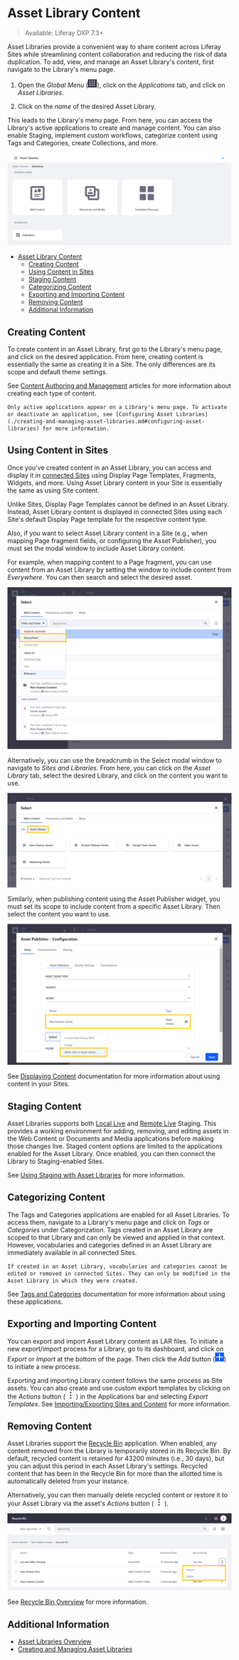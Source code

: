 # Asset Library Content

> Available: Liferay DXP 7.3+

Asset Libraries provide a convenient way to share content across Liferay Sites while streamlining content collaboration and reducing the risk of data duplication. To add, view, and manage an Asset Library's content, first navigate to the Library's menu page.

1. Open the *Global Menu* (![Global Menu](../../images/icon-applications-menu.png)), click on the *Applications* tab, and click on *Asset Libraries*.

1. Click on the *name* of the desired Asset Library.

This leads to the Library's menu page. From here, you can access the Library's active applications to create and manage content. You can also enable Staging, implement custom workflows, categorize content using Tags and Categories, create Collections, and more. <!--TASK: document Collections and Workflow for Asset Libraries-->

![Click on the desired Asset Library's name to access its dashboard.](./asset-library-content/images/01.png)

- [Asset Library Content](#asset-library-content)
  - [Creating Content](#creating-content)
  - [Using Content in Sites](#using-content-in-sites)
  - [Staging Content](#staging-content)
  - [Categorizing Content](#categorizing-content)
  - [Exporting and Importing Content](#exporting-and-importing-content)
  - [Removing Content](#removing-content)
  - [Additional Information](#additional-information)

## Creating Content

To create content in an Asset Library, first go to the Library's menu page, and click on the desired application. From here, creating content is essentially the same as creating it in a Site. The only differences are its scope and default theme settings.

See [Content Authoring and Management](../../content-authoring-and-management.html) articles for more information about creating each type of content.

```{note}
Only active applications appear on a Library's menu page. To activate or deactivate an application, see [Configuring Asset Libraries](./creating-and-managing-asset-libraries.md#configuring-asset-libraries) for more information.
```

## Using Content in Sites

Once you've created content in an Asset Library, you can access and display it in [connected Sites](./creating-and-managing-asset-libraries.md#sites) using Display Page Templates, Fragments, Widgets, and more. Using Asset Library content in your Site is essentially the same as using Site content.

Unlike Sites, Display Page Templates cannot be defined in an Asset Library. Instead, Asset Library content is displayed in connected Sites using each Site's default Display Page template for the respective content type.

Also, if you want to select Asset Library content in a Site (e.g., when mapping Page fragment fields, or configuring the Asset Publisher), you must set the modal window to include Asset Library content.

For example, when mapping content to a Page fragment, you can use content from an Asset Library by setting the window to include content from *Everywhere*. You can then search and select the desired asset.

![Filter content in the Item Selector to include content from Everywhere.](./asset-library-content/images/02.png)

Alternatively, you can use the breadcrumb in the Select modal window to navigate to *Sites and Libraries*. From here, you can click on the *Asset Library* tab, select the desired Library, and click on the content you want to use.

![Navigate to Sites and Libraries in the modal window, and click on the Asset Library tab.](./asset-library-content/images/03.png)

Similarly, when publishing content using the Asset Publisher widget, you must set its scope to include content from a specific Asset Library. Then select the content you want to use.

![Set the Asset Publisher's scope to include content from a specific Asset Library.](./asset-library-content/images/04.png)

See [Displaying Content](../../site-building/displaying_content.html) documentation for more information about using content in your Sites.

## Staging Content

Asset Libraries supports both [Local Live](../../site-building/publishing-tools/staging/configuring-local-live-staging.md) and [Remote Live](../../site-building/publishing-tools/staging/configuring-remote-live-staging.md) Staging. This provides a working environment for adding, removing, and editing assets in the Web Content or Documents and Media applications before making those changes live. Staged content options are limited to the applications enabled for the Asset Library. Once enabled, you can then connect the Library to Staging-enabled Sites.

See [Using Staging with Asset Libraries](../../site-building/publishing-tools/staging/using-staging-in-asset-libraries.md) for more information.

## Categorizing Content

The Tags and Categories applications are enabled for all Asset Libraries. To access them, navigate to a Library's menu page and click on *Tags* or *Categories* under Categorization. Tags created in an Asset Library are scoped to that Library and can only be viewed and applied in that context. However, vocabularies and categories defined in an Asset Library are immediately available in all connected Sites.

```{note}
If created in an Asset Library, vocabularies and categories cannot be edited or removed in connected Sites. They can only be modified in the Asset Library in which they were created. 
```

See [Tags and Categories](../tags_and_categories.html) documentation for more information about using these applications.

## Exporting and Importing Content

You can export and import Asset Library content as LAR files. To initiate a new export/import process for a Library, go to its dashboard, and click on *Export* or *Import* at the bottom of the page. Then click the *Add* button (![Add button](../../images/icon-add.png)) to initiate a new process.

Exporting and importing Library content follows the same process as Site assets. You can also create and use custom export templates by clicking on the *Actions* button ( ![Actions button](../../images/icon-actions.png) ) in the Applications bar and selecting *Export Templates*. See [Importing/Exporting Sites and Content](../../site-building/building-sites/importing-exporting-pages-and-content.md) for more information.

## Removing Content

Asset Libraries support the [Recycle Bin](../recycle-bin/configuring-the-recycle-bin.md) application. When enabled, any content removed from the Library is temporarily stored in its Recycle Bin. By default, recycled content is retained for 43200 minutes (i.e., 30 days), but you can adjust this period in each Asset Library's settings. Recycled content that has been in the Recycle Bin for more than the allotted time is automatically deleted from your instance.

Alternatively, you can then manually delete recycled content or restore it to your Asset Library via the asset's *Actions* button ( ![Actions button](../../images/icon-actions.png) ).

![Manually delete recycled content or restore it to your Asset Library.](./asset-library-content/images/05.png)

See [Recycle Bin Overview](../recycle-bin/recycle-bin-overview.md) for more information.

## Additional Information

* [Asset Libraries Overview](./asset-libraries-overview.md)
* [Creating and Managing Asset Libraries](./creating-and-managing-asset-libraries.md)
